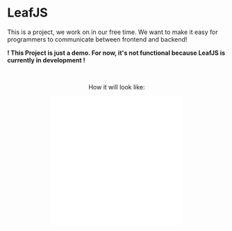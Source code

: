 # LeafJS

This is a project, we work on in our free time.
We want to make it easy for programmers to communicate between frontend and backend!

**! This Project is just a demo. For now, it's not functional because LeafJS is currently in development !**

<br />

<p align="center">How it will look like:</p>
<p align="center">
  <img src="sampleCode.svg"
     alt="code here"
     style="width: 60%;"
     align="center"/>
</p>
